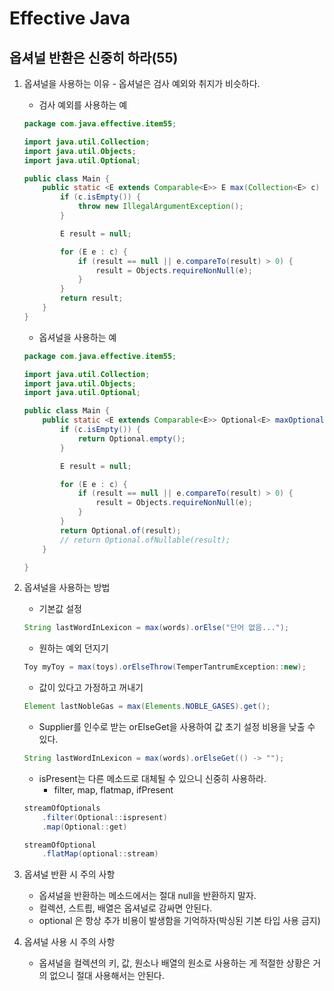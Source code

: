 # Effective Java

## 옵셔널 반환은 신중히 하라(55)

1.  옵셔널을 사용하는 이유 - 옵셔널은 검사 예외와 취지가 비슷하다.
  
    * 검사 예외를 사용하는 예
    ~~~java
    package com.java.effective.item55;

    import java.util.Collection;
    import java.util.Objects;
    import java.util.Optional;

    public class Main {
        public static <E extends Comparable<E>> E max(Collection<E> c) {
            if (c.isEmpty()) {
                throw new IllegalArgumentException();
            }

            E result = null;

            for (E e : c) {
                if (result == null || e.compareTo(result) > 0) {
                    result = Objects.requireNonNull(e);
                }
            }
            return result;
        }
    }
    ~~~
    * 옵셔널을 사용하는 예
    ~~~java
    package com.java.effective.item55;

    import java.util.Collection;
    import java.util.Objects;
    import java.util.Optional;

    public class Main {
        public static <E extends Comparable<E>> Optional<E> maxOptional(Collection<E> c) {
            if (c.isEmpty()) {
                return Optional.empty();
            }

            E result = null;

            for (E e : c) {
                if (result == null || e.compareTo(result) > 0) {
                    result = Objects.requireNonNull(e);
                }
            }
            return Optional.of(result);
            // return Optional.ofNullable(result);
        }

    }
    ~~~

2. 옵셔널을 사용하는 방법
    * 기본값 설정
    ~~~java
    String lastWordInLexicon = max(words).orElse("단어 없음...");
    ~~~
    * 원하는 예외 던지기
    ~~~java
    Toy myToy = max(toys).orElseThrow(TemperTantrumException::new);
    ~~~
    * 값이 있다고 가정하고 꺼내기 
    ~~~java
    Element lastNobleGas = max(Elements.NOBLE_GASES).get();
    ~~~
    * Supplier<T>를 인수로 받는 orElseGet을 사용하여 값 초기 설정 비용을 낮출 수 있다.
    ~~~java
    String lastWordInLexicon = max(words).orElseGet(() -> "");
    ~~~ 
    * isPresent는 다른 메소드로 대체될 수 있으니 신중히 사용하라.
        * filter, map, flatmap, ifPresent
    ~~~java
    streamOfOptionals
        .filter(Optional::ispresent)
        .map(Optional::get)
    
    streamOfOptional
        .flatMap(optional::stream)
    ~~~

3. 옵셔널 반환 시 주의 사항
    * 옵셔널을 반환하는 메소드에서는 절대 null을 반환하지 말자.
    * 컬렉션, 스트릠, 배열은 옵셔널로 감싸면 안된다.
    * optional 은 항상 추가 비용이 발생함을 기억하자(박싱된 기본 타입 사용 금지)

4. 옵셔널 사용 시 주의 사항
    * 옵셔널을 컬렉션의 키, 값, 원소나 배열의 원소로 사용하는 게 적절한 상황은 거의 없으니 절대 사용해서는 안된다.  